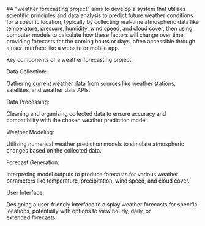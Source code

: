 #A "weather forecasting project" aims to develop a system that utilizes scientific principles and data analysis to predict future weather conditions for a specific location, typically by collecting real-time atmospheric data like temperature, pressure, humidity, wind speed, and cloud cover, then using computer models to calculate how these factors will change over time, providing forecasts for the coming hours or days, often accessible through a user interface like a website or mobile app. 

Key components of a weather forecasting project:

Data Collection:


Gathering current weather data from sources like weather stations, satellites, and weather data APIs. 


Data Processing:

Cleaning and organizing collected data to ensure accuracy and compatibility with the chosen weather prediction model. 

Weather Modeling:

Utilizing numerical weather prediction models to simulate atmospheric changes based on the collected data. 

Forecast Generation:

Interpreting model outputs to produce forecasts for various weather parameters like temperature, precipitation, wind speed, and cloud cover. 

User Interface:

Designing a user-friendly interface to display weather forecasts for specific locations, potentially with options to view hourly, daily, or extended forecasts.
